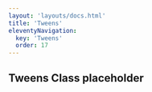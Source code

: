 ```yaml
---
layout: 'layouts/docs.html'
title: 'Tweens'
eleventyNavigation:
  key: 'Tweens'
  order: 17
---
```


## Tweens Class placeholder

